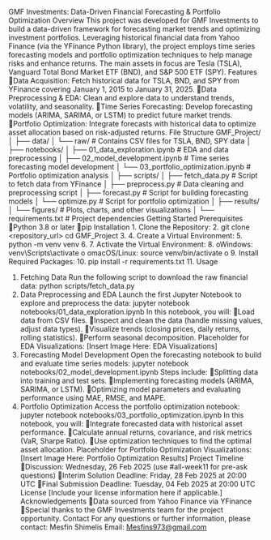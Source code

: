 GMF Investments: Data-Driven Financial Forecasting & Portfolio Optimization
Overview
This project was developed for GMF Investments to build a data-driven framework for forecasting market trends and optimizing investment portfolios. Leveraging historical financial data from Yahoo Finance (via the YFinance Python library), the project employs time series forecasting models and portfolio optimization techniques to help manage risks and enhance returns. The main assets in focus are Tesla (TSLA), Vanguard Total Bond Market ETF (BND), and S&P 500 ETF (SPY).
Features
Data Acquisition: Fetch historical data for TSLA, BND, and SPY from YFinance covering January 1, 2015 to January 31, 2025.
Data Preprocessing & EDA: Clean and explore data to understand trends, volatility, and seasonality.
Time Series Forecasting: Develop forecasting models (ARIMA, SARIMA, or LSTM) to predict future market trends.
Portfolio Optimization: Integrate forecasts with historical data to optimize asset allocation based on risk-adjusted returns.
File Structure
GMF_Project/
│
├── data/
│   └── raw/             # Contains CSV files for TSLA, BND, SPY data
│
├── notebooks/
│   ├── 01_data_exploration.ipynb   # EDA and data preprocessing
│   ├── 02_model_development.ipynb    # Time series forecasting model development
│   └── 03_portfolio_optimization.ipynb  # Portfolio optimization analysis
│
├── scripts/
│   ├── fetch_data.py    # Script to fetch data from YFinance
│   ├── preprocess.py    # Data cleaning and preprocessing script
│   ├── forecast.py      # Script for building forecasting models
│   └── optimize.py      # Script for portfolio optimization
│
├── results/
│   └── figures/         # Plots, charts, and other visualizations
│
└── requirements.txt     # Project dependencies
Getting Started
Prerequisites
Python 3.8 or later
pip
Installation
1.
Clone the Repository:
2.
git clone <repository_url>
cd GMF_Project
3.
4.
Create a Virtual Environment:
5.
python -m venv venv
6.
7.
Activate the Virtual Environment:
8.
oWindows: 
venv\Scripts\activate
o
omacOS/Linux: 
source venv/bin/activate
o
9.
Install Required Packages:
10.
pip install -r requirements.txt
11.
Usage
1. Fetching Data
Run the following script to download the raw financial data:
python scripts/fetch_data.py
2. Data Preprocessing and EDA
Launch the first Jupyter Notebook to explore and preprocess the data:
jupyter notebook notebooks/01_data_exploration.ipynb
In this notebook, you will:
Load data from CSV files.
Inspect and clean the data (handle missing values, adjust data types).
Visualize trends (closing prices, daily returns, rolling statistics).
Perform seasonal decomposition.
Placeholder for EDA Visualizations:
[Insert Image Here: EDA Visualizations]
3. Forecasting Model Development
Open the forecasting notebook to build and evaluate time series models:
jupyter notebook notebooks/02_model_development.ipynb
Steps include:
Splitting data into training and test sets.
Implementing forecasting models (ARIMA, SARIMA, or LSTM).
Optimizing model parameters and evaluating performance using MAE, RMSE, and MAPE.
4. Portfolio Optimization
Access the portfolio optimization notebook:
jupyter notebook notebooks/03_portfolio_optimization.ipynb
In this notebook, you will:
Integrate forecasted data with historical asset performance.
Calculate annual returns, covariance, and risk metrics (VaR, Sharpe Ratio).
Use optimization techniques to find the optimal asset allocation.
Placeholder for Portfolio Optimization Visualizations:
[Insert Image Here: Portfolio Optimization Results]
Project Timeline
Discussion: Wednesday, 26 Feb 2025 (use #all-week11 for pre-ask questions)
Interim Solution Deadline: Friday, 28 Feb 2025 at 20:00 UTC
Final Submission Deadline: Tuesday, 04 Feb 2025 at 20:00 UTC
License
[Include your license information here if applicable.]
Acknowledgements
Data sourced from Yahoo Finance via YFinance
Special thanks to the GMF Investments team for the project opportunity.
Contact
For any questions or further information, please contact:
Mesfin Shimelis
Email: Mesfins973@gmail.com
